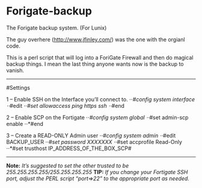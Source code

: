 # Forigate-backup

The Forigate backup system. (For Lunix)

The guy overhere (http://www.jfinley.com/) was the one with the orgianl code. 

This is a perl script that will log into a ForiGate Firewall and then do magical backup things. I mean the last thing anyone wants now is the backup to vanish. 


---
#Settings 

1 – Enable SSH on the Interface you’ll connect to.
⋅⋅*#config system interface
⋅⋅*#edit 
⋅⋅*#set allowaccess ping https ssh
⋅⋅*#end

2 – Enable SCP on the Fortigate
⋅⋅*#config system global
⋅⋅*#set admin-scp enable
⋅⋅*#end

3 – Create a READ-ONLY Admin user
⋅⋅*#config system admin
⋅⋅*#edit BACKUP_USER
⋅⋅*#set password XXXXXXX
⋅⋅*#set accprofile Read-Only
⋅⋅*#set trusthost IP_ADDRESS_OF_THE_BOX_SCP#

---

**Note:** _It’s suggested to set the other trusted to be 255.255.255.255/255.255.255.255_
**TIP:** _If you change your Fortigate SSH port, adjust the PERL script “port=>22” to the appropriate port as needed._

